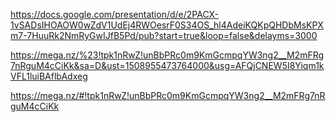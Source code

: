 https://docs.google.com/presentation/d/e/2PACX-1vSADsIHOAOW0wZdV1UdEj4RWOesrF0S34OS_hl4AdeiKQKpQHDbMsKPXm7-7HuuRk2NmRyGwIJfB5Pd/pub?start=true&loop=false&delayms=3000

https://mega.nz/%23!tpk1nRwZ!unBbPRc0m9KmGcmpqYW3ng2__M2mFRg7nRguM4cCiKk&sa=D&ust=1508955473764000&usg=AFQjCNEW5I8Yiqm1kVFL1luiBAflbAdxeg


https://mega.nz/#!tpk1nRwZ!unBbPRc0m9KmGcmpqYW3ng2__M2mFRg7nRguM4cCiKk
